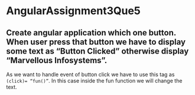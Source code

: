 # AngularAssignment3Que5

## Create angular application which one button. When user press that button we have to display some text as “Button Clicked” otherwise display “Marvellous Infosystems”.

As we want to handle event of button click we have to use this tag as `(click)= “fun()”`.
In this case inside the fun function we will change the text.